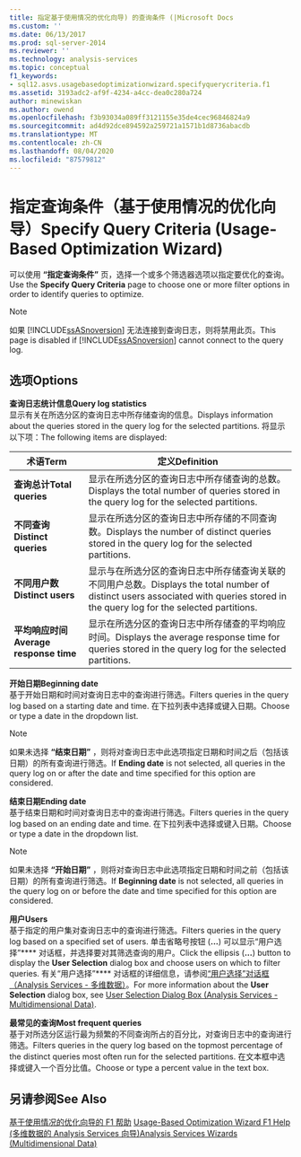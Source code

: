 ```yaml
---
title: 指定基于使用情况的优化向导) 的查询条件 (|Microsoft Docs
ms.custom: ''
ms.date: 06/13/2017
ms.prod: sql-server-2014
ms.reviewer: ''
ms.technology: analysis-services
ms.topic: conceptual
f1_keywords:
- sql12.asvs.usagebasedoptimizationwizard.specifyquerycriteria.f1
ms.assetid: 3193adc2-af9f-4234-a4cc-dea0c280a724
author: minewiskan
ms.author: owend
ms.openlocfilehash: f3b93034a089ff3121155e35de4cec96846824a9
ms.sourcegitcommit: ad4d92dce894592a259721a1571b1d8736abacdb
ms.translationtype: MT
ms.contentlocale: zh-CN
ms.lasthandoff: 08/04/2020
ms.locfileid: "87579812"
---
```

# <a name="specify-query-criteria-usage-based-optimization-wizard"></a><span data-ttu-id="f3190-102">指定查询条件（基于使用情况的优化向导）</span><span class="sxs-lookup"><span data-stu-id="f3190-102">Specify Query Criteria (Usage-Based Optimization Wizard)</span></span>
  <span data-ttu-id="f3190-103">可以使用 **“指定查询条件”** 页，选择一个或多个筛选器选项以指定要优化的查询。</span><span class="sxs-lookup"><span data-stu-id="f3190-103">Use the **Specify Query Criteria** page to choose one or more filter options in order to identify queries to optimize.</span></span>  
  
> [!NOTE]  
>  <span data-ttu-id="f3190-104">如果 [!INCLUDE[ssASnoversion](../includes/ssasnoversion-md.md)] 无法连接到查询日志，则将禁用此页。</span><span class="sxs-lookup"><span data-stu-id="f3190-104">This page is disabled if [!INCLUDE[ssASnoversion](../includes/ssasnoversion-md.md)] cannot connect to the query log.</span></span>  
  
## <a name="options"></a><span data-ttu-id="f3190-105">选项</span><span class="sxs-lookup"><span data-stu-id="f3190-105">Options</span></span>  
 <span data-ttu-id="f3190-106">**查询日志统计信息**</span><span class="sxs-lookup"><span data-stu-id="f3190-106">**Query log statistics**</span></span>  
 <span data-ttu-id="f3190-107">显示有关在所选分区的查询日志中所存储查询的信息。</span><span class="sxs-lookup"><span data-stu-id="f3190-107">Displays information about the queries stored in the query log for the selected partitions.</span></span> <span data-ttu-id="f3190-108">将显示以下项：</span><span class="sxs-lookup"><span data-stu-id="f3190-108">The following items are displayed:</span></span>  
  
|<span data-ttu-id="f3190-109">术语</span><span class="sxs-lookup"><span data-stu-id="f3190-109">Term</span></span>|<span data-ttu-id="f3190-110">定义</span><span class="sxs-lookup"><span data-stu-id="f3190-110">Definition</span></span>|  
|----------|----------------|  
|<span data-ttu-id="f3190-111">**查询总计**</span><span class="sxs-lookup"><span data-stu-id="f3190-111">**Total queries**</span></span>|<span data-ttu-id="f3190-112">显示在所选分区的查询日志中所存储查询的总数。</span><span class="sxs-lookup"><span data-stu-id="f3190-112">Displays the total number of queries stored in the query log for the selected partitions.</span></span>|  
|<span data-ttu-id="f3190-113">**不同查询**</span><span class="sxs-lookup"><span data-stu-id="f3190-113">**Distinct queries**</span></span>|<span data-ttu-id="f3190-114">显示在所选分区的查询日志中所存储的不同查询数。</span><span class="sxs-lookup"><span data-stu-id="f3190-114">Displays the number of distinct queries stored in the query log for the selected partitions.</span></span>|  
|<span data-ttu-id="f3190-115">**不同用户数**</span><span class="sxs-lookup"><span data-stu-id="f3190-115">**Distinct users**</span></span>|<span data-ttu-id="f3190-116">显示与在所选分区的查询日志中所存储查询关联的不同用户总数。</span><span class="sxs-lookup"><span data-stu-id="f3190-116">Displays the total number of distinct users associated with queries stored in the query log for the selected partitions.</span></span>|  
|<span data-ttu-id="f3190-117">**平均响应时间**</span><span class="sxs-lookup"><span data-stu-id="f3190-117">**Average response time**</span></span>|<span data-ttu-id="f3190-118">显示在所选分区的查询日志中所存储查的平均响应时间。</span><span class="sxs-lookup"><span data-stu-id="f3190-118">Displays the average response time for queries stored in the query log for the selected partitions.</span></span>|  
  
 <span data-ttu-id="f3190-119">**开始日期**</span><span class="sxs-lookup"><span data-stu-id="f3190-119">**Beginning date**</span></span>  
 <span data-ttu-id="f3190-120">基于开始日期和时间对查询日志中的查询进行筛选。</span><span class="sxs-lookup"><span data-stu-id="f3190-120">Filters queries in the query log based on a starting date and time.</span></span> <span data-ttu-id="f3190-121">在下拉列表中选择或键入日期。</span><span class="sxs-lookup"><span data-stu-id="f3190-121">Choose or type a date in the dropdown list.</span></span>  
  
> [!NOTE]  
>  <span data-ttu-id="f3190-122"> 如果未选择 **“结束日期”** ，则将对查询日志中此选项指定日期和时间之后（包括该日期）的所有查询进行筛选。</span><span class="sxs-lookup"><span data-stu-id="f3190-122">If **Ending date** is not selected, all queries in the query log on or after the date and time specified for this option are considered.</span></span>  
  
 <span data-ttu-id="f3190-123">**结束日期**</span><span class="sxs-lookup"><span data-stu-id="f3190-123">**Ending date**</span></span>  
 <span data-ttu-id="f3190-124">基于结束日期和时间对查询日志中的查询进行筛选。</span><span class="sxs-lookup"><span data-stu-id="f3190-124">Filters queries in the query log based on an ending date and time.</span></span> <span data-ttu-id="f3190-125">在下拉列表中选择或键入日期。</span><span class="sxs-lookup"><span data-stu-id="f3190-125">Choose or type a date in the dropdown list.</span></span>  
  
> [!NOTE]  
>  <span data-ttu-id="f3190-126"> 如果未选择 **“开始日期”** ，则将对查询日志中此选项指定日期和时间之前（包括该日期）的所有查询进行筛选。</span><span class="sxs-lookup"><span data-stu-id="f3190-126">If **Beginning date** is not selected, all queries in the query log on or before the date and time specified for this option are considered.</span></span>  
  
 <span data-ttu-id="f3190-127">**用户**</span><span class="sxs-lookup"><span data-stu-id="f3190-127">**Users**</span></span>  
 <span data-ttu-id="f3190-128">基于指定的用户集对查询日志中的查询进行筛选。</span><span class="sxs-lookup"><span data-stu-id="f3190-128">Filters queries in the query log based on a specified set of users.</span></span> <span data-ttu-id="f3190-129">单击省略号按钮 (**...**) 可以显示“用户选择”\*\*\*\* 对话框，并选择要对其筛选查询的用户。</span><span class="sxs-lookup"><span data-stu-id="f3190-129">Click the ellipsis (**...**) button to display the **User Selection** dialog box and choose users on which to filter queries.</span></span> <span data-ttu-id="f3190-130">有关“用户选择”\*\*\*\* 对话框的详细信息，请参阅[“用户选择”对话框（Analysis Services - 多维数据）](user-selection-dialog-box-analysis-services-multidimensional-data.md)。</span><span class="sxs-lookup"><span data-stu-id="f3190-130">For more information about the **User Selection** dialog box, see [User Selection Dialog Box &#40;Analysis Services - Multidimensional Data&#41;](user-selection-dialog-box-analysis-services-multidimensional-data.md).</span></span>  
  
 <span data-ttu-id="f3190-131">**最常见的查询**</span><span class="sxs-lookup"><span data-stu-id="f3190-131">**Most frequent queries**</span></span>  
 <span data-ttu-id="f3190-132">基于对所选分区运行最为频繁的不同查询所占的百分比，对查询日志中的查询进行筛选。</span><span class="sxs-lookup"><span data-stu-id="f3190-132">Filters queries in the query log based on the topmost percentage of the distinct queries most often run for the selected partitions.</span></span> <span data-ttu-id="f3190-133">在文本框中选择或键入一个百分比值。</span><span class="sxs-lookup"><span data-stu-id="f3190-133">Choose or type a percent value in the text box.</span></span>  
  
## <a name="see-also"></a><span data-ttu-id="f3190-134">另请参阅</span><span class="sxs-lookup"><span data-stu-id="f3190-134">See Also</span></span>  
 <span data-ttu-id="f3190-135">[基于使用情况的优化向导的 F1 帮助](usage-based-optimization-wizard-f1-help.md) </span><span class="sxs-lookup"><span data-stu-id="f3190-135">[Usage-Based Optimization Wizard F1 Help](usage-based-optimization-wizard-f1-help.md) </span></span>  
 [<span data-ttu-id="f3190-136">&#40;多维数据的 Analysis Services 向导&#41;</span><span class="sxs-lookup"><span data-stu-id="f3190-136">Analysis Services Wizards &#40;Multidimensional Data&#41;</span></span>](analysis-services-wizards-multidimensional-data.md)  
  
  
